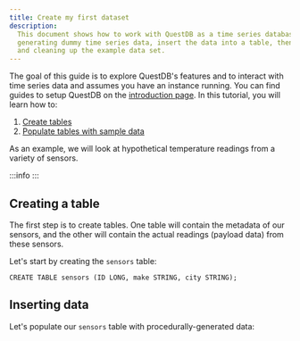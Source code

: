 ```yaml
---
title: Create my first dataset
description:
  This document shows how to work with QuestDB as a time series database by
  generating dummy time series data, insert the data into a table, then querying
  and cleaning up the example data set.
---
```


The goal of this guide is to explore QuestDB's features and to interact with
time series data and assumes you have an instance running. You can find guides
to setup QuestDB on the [introduction page](/docs/). In this
tutorial, you will learn how to:

1. [Create tables](#creating-a-table)
2. [Populate tables with sample data](#inserting-data)

As an example, we will look at hypothetical temperature readings from a variety
of sensors.

:::info 
:::

## Creating a table

The first step is to create tables. One table will contain the metadata of our
sensors, and the other will contain the actual readings (payload data) from
these sensors.

Let's start by creating the `sensors` table:

```questdb-sql
CREATE TABLE sensors (ID LONG, make STRING, city STRING);
```
 

## Inserting data

Let's populate our `sensors` table with procedurally-generated data:

